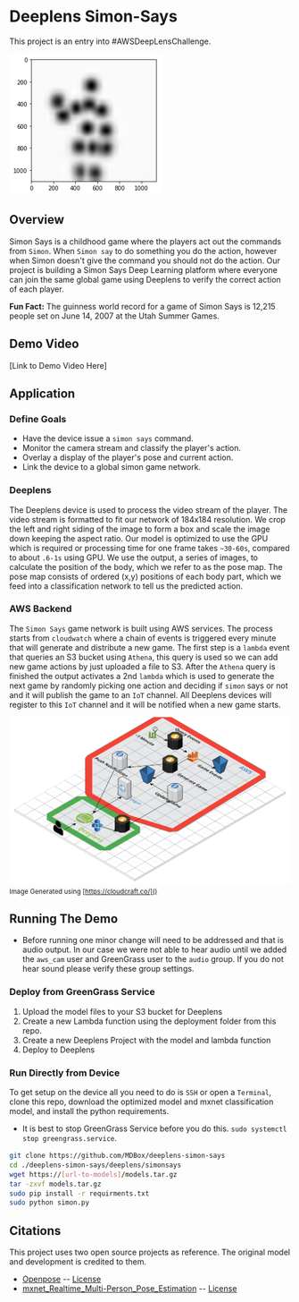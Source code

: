 # Deeplens Simon-Says
This project is an entry into #AWSDeepLensChallenge.

<img src="media/body_pose.png"></img>

## Overview
Simon Says is a childhood game where the players act out the commands from `Simon`. When `Simon say` to do something you do the action, 
however when Simon doesn't give the command you should not do the action. Our project is building a Simon Says Deep Learning platform where
everyone can join the same global game using Deeplens to verify the correct action of each player.

<b>Fun Fact:</b> The guinness world record for a game of Simon Says is 12,215 people set on June 14, 2007 at the Utah Summer Games.

## Demo Video
[Link to Demo Video Here]

## Application

### Define Goals
- Have the device issue a `simon says` command.
- Monitor the camera stream and classify the player's action.
- Overlay a display of the player's pose and current action.
- Link the device to a global simon game network.  


### Deeplens
The Deeplens device is used to process the video stream of the player.  The video stream is formatted to fit our network of 184x184 resolution.  We crop
the left and right siding of the image to form a box and scale the image down keeping the aspect ratio.  Our model is optimized to use the GPU which is required
or processing time for one frame takes `~30-60s`, compared to about `.6-1s` using GPU.  We use the output, a series of images, to calculate the position of the body, which we
refer to as the pose map. The pose map consists of ordered (x,y) positions of each body part, which we feed into a classification network to tell us the predicted action.

### AWS Backend
The `Simon Says` game network is built using AWS services.  The process starts from `cloudwatch` where a chain of events is triggered every minute that will generate
and distribute a new game.  The first step is a `lambda` event that queries an S3 bucket using `Athena`, this query is used so we can add new game actions by just uploaded a file to S3.
After the `Athena` query is finished the output activates a 2nd `lambda` which is used to generate the next game by randomly picking one action and deciding if `simon` says or not and it
will publish the game to an `IoT` channel.  All Deeplens devices will register to this `IoT` channel and it will be notified when a new game starts.    

<img src="media/network_overview.png" ></img>
<small>Image Generated using [https://cloudcraft.co/]()</small>


## Running The Demo
- Before running one minor change will need to be addressed and that is audio output.  In our case we were not able to hear audio until we
added the `aws_cam` user and GreenGrass user to the `audio` group.  If you do not hear sound please verify these group settings.

### Deploy from GreenGrass Service
1) Upload the model files to your S3 bucket for Deeplens
2) Create a new Lambda function using the deployment folder from this repo.
3) Create a new Deeplens Project with the model and lambda function
4) Deploy to Deeplens

### Run Directly from Device
To get setup on the device all you need to do is `SSH` or open a `Terminal`, clone this repo, download the 
optimized model and mxnet classification model, and install the python requirements.  

- It is best to stop GreenGrass Service before you do this.  `sudo systemctl stop greengrass.service`.  

```bash
git clone https://github.com/MDBox/deeplens-simon-says
cd ./deeplens-simon-says/deeplens/simonsays
wget https://[url-to-models]/models.tar.gz
tar -zxvf models.tar.gz
sudo pip install -r requirments.txt
sudo python simon.py
```

## Citations
This project uses two open source projects as reference. The original model and development is credited to them.  
- [Openpose](https://github.com/CMU-Perceptual-Computing-Lab/openpose) -- [License](https://raw.githubusercontent.com/CMU-Perceptual-Computing-Lab/openpose/master/LICENSE)
- [mxnet_Realtime_Multi-Person_Pose_Estimation](https://github.com/dragonfly90/mxnet_Realtime_Multi-Person_Pose_Estimation) -- [License](https://raw.githubusercontent.com/CMU-Perceptual-Computing-Lab/openpose/master/LICENSE)
